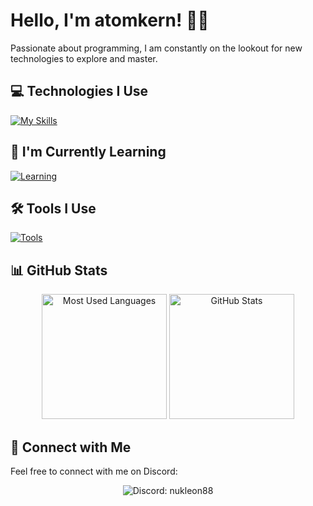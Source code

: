 # Hello, I'm atomkern! 👋🌟

Passionate about programming, I am constantly on the lookout for new technologies to explore and master.

## 💻 Technologies I Use

[![My Skills](https://skillicons.dev/icons?i=html,scss,angular,nodejs,ts,mongodb)](https://skillicons.dev)

## 🌱 I'm Currently Learning

[![Learning](https://skillicons.dev/icons?i=cpp)](https://skillicons.dev)

## 🛠 Tools I Use

[![Tools](https://skillicons.dev/icons?i=linux,vscode,vim)](https://skillicons.dev)

## 📊 GitHub Stats

<div align="center">
  <img src="https://github-readme-stats.vercel.app/api/top-langs/?username=atomkernel0&theme=catppuccin_mocha&hide_border=true&layout=compact&count_private=true" alt="Most Used Languages" height="200" />
  <img src="https://github-readme-stats.vercel.app/api?username=atomkernel0&show_icons=true&theme=catppuccin_mocha&hide_border=true&count_private=true" alt="GitHub Stats" height="200" />
</div>

## 🚀 Connect with Me

Feel free to connect with me on Discord:

<p align="center">
  <img src="https://img.shields.io/badge/-nukleon88-5865F2?style=flat-square&logo=discord&logoColor=white" alt="Discord: nukleon88"/>
</p>
